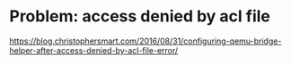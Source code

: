 # Problem: access denied by acl file
https://blog.christophersmart.com/2016/08/31/configuring-qemu-bridge-helper-after-access-denied-by-acl-file-error/
